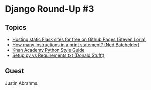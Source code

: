 # Django Round-Up #3

## Topics

* [Hosting static Flask sites for free on Github Pages (Steven Loria)](http://www.stevenloria.com/hosting-static-flask-sites-for-free-on-github-pages/)
* [How many instructions in a print statement? (Ned Batchelder)](http://nedbatchelder.com/blog/201307/how_many_instructions_in_a_print_statement.html)
* [Khan Academy Python Style Guide](https://sites.google.com/a/khanacademy.org/forge/for-developers/styleguide/python)
* [Setup.py vs Requirements.txt (Donald Stufft)](https://caremad.io/blog/setup-vs-requirements/)

## Guest
Justin Abrahms.
